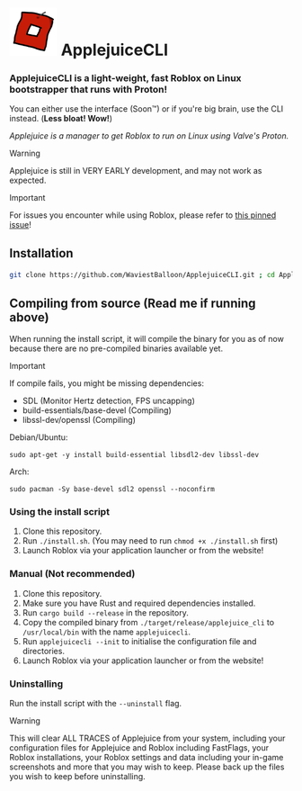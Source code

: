 # <img src="assets/crudejuice.png" width=85px> ApplejuiceCLI
### ApplejuiceCLI is a light-weight, fast Roblox on Linux bootstrapper that runs with Proton!

You can either use the interface (Soon™) or if you're big brain, use the CLI instead. (**Less bloat! Wow!**)

*Applejuice is a manager to get Roblox to run on Linux using Valve's Proton.*

> [!WARNING]
> Applejuice is still in VERY EARLY development, and may not work as expected.

> [!IMPORTANT]
> For issues you encounter while using Roblox, please refer to [this pinned issue](https://github.com/WaviestBalloon/ApplejuiceCLI/issues/1)!

## Installation

```bash
git clone https://github.com/WaviestBalloon/ApplejuiceCLI.git ; cd ApplejuiceCLI ; chmod +x ./install.sh ; bash ./install.sh
```

## Compiling from source (Read me if running above)

When running the install script, it will compile the binary for you as of now because there are no pre-compiled binaries available yet.

> [!IMPORTANT]
> If compile fails, you might be missing dependencies: 
> - SDL (Monitor Hertz detection, FPS uncapping)
> - build-essentials/base-devel (Compiling)
> - libssl-dev/openssl (Compiling)
>
> Debian/Ubuntu: 
> ```
> sudo apt-get -y install build-essential libsdl2-dev libssl-dev
> ```
> Arch: 
> ```
> sudo pacman -Sy base-devel sdl2 openssl --noconfirm
> ```

### Using the install script

1. Clone this repository.
2. Run `./install.sh`. (You may need to run `chmod +x ./install.sh` first)
3. Launch Roblox via your application launcher or from the website!

### Manual (Not recommended)

1. Clone this repository.
2. Make sure you have Rust and required dependencies installed.
3. Run `cargo build --release` in the repository.
4. Copy the compiled binary from `./target/release/applejuice_cli` to `/usr/local/bin` with the name `applejuicecli`.
5. Run `applejuicecli --init` to initialise the configuration file and directories.
6. Launch Roblox via your application launcher or from the website!

### Uninstalling

Run the install script with the `--uninstall` flag.

> [!WARNING]
> This will clear ALL TRACES of Applejuice from your system, including your configuration files for Applejuice and Roblox including FastFlags, your Roblox installations, your Roblox settings and data including your in-game screenshots and more that you may wish to keep. Please back up the files you wish to keep before uninstalling.

